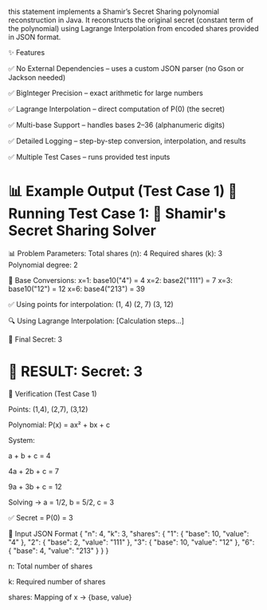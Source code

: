 this statement implements a Shamir’s Secret Sharing polynomial reconstruction in Java.
It reconstructs the original secret (constant term of the polynomial) using Lagrange Interpolation from encoded shares provided in JSON format.

✨ Features

✅ No External Dependencies – uses a custom JSON parser (no Gson or Jackson needed)

✅ BigInteger Precision – exact arithmetic for large numbers

✅ Lagrange Interpolation – direct computation of P(0) (the secret)

✅ Multi-base Support – handles bases 2–36 (alphanumeric digits)

✅ Detailed Logging – step-by-step conversion, interpolation, and results

✅ Multiple Test Cases – runs provided test inputs

📊 Example Output (Test Case 1)
🧪 Running Test Case 1:
🔐 Shamir's Secret Sharing Solver
=====================================
📊 Problem Parameters:
   Total shares (n): 4
   Required shares (k): 3
   Polynomial degree: 2

🔢 Base Conversions:
   x=1: base10("4") = 4
   x=2: base2("111") = 7
   x=3: base10("12") = 12
   x=6: base4("213") = 39

✅ Using points for interpolation:
   (1, 4)
   (2, 7)
   (3, 12)

🔍 Using Lagrange Interpolation:
[Calculation steps...]

🎯 Final Secret: 3

🎉 RESULT:
   Secret: 3
=====================================

🧮 Verification (Test Case 1)

Points: (1,4), (2,7), (3,12)

Polynomial: P(x) = ax² + bx + c

System:

a + b + c = 4

4a + 2b + c = 7

9a + 3b + c = 12

Solving → a = 1/2, b = 5/2, c = 3

✅ Secret = P(0) = 3

📘 Input JSON Format
{
  "n": 4,
  "k": 3,
  "shares": {
    "1": { "base": 10, "value": "4" },
    "2": { "base": 2,  "value": "111" },
    "3": { "base": 10, "value": "12" },
    "6": { "base": 4,  "value": "213" }
  }
}


n: Total number of shares

k: Required number of shares

shares: Mapping of x → {base, value}
